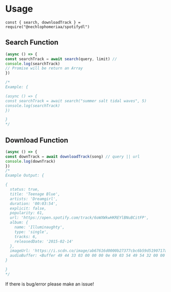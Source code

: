 # Usage
`const { search, downloadTrack } = require("@nechlophomeriaa/spotifydl")`

## Search Function
```js
(async () => {
const searchTrack = await search(query, limit) //
console.log(searchTrack)
// Promise will be return an Array
})

/*
Example: {

(async () => {
const searchTrack = await search("summer salt tidal waves", 5)
console.log(searchTrack)
})

}
*/
```

## Download Function
```js
(async () => {
const downTrack = await downloadTrack(song) // query || url
console.log(downTrack)
})
/*
Example Output: {

{
  status: true,
  title: 'Teenage Blue',
  artists: 'Dreamgirl',
  duration: '00:03:54',
  explicit: false,
  popularity: 61,
  url: 'https://open.spotify.com/track/6oWXWkwHKREYlBNuBCitFP',
  album: {
    name: 'Illuminaughty',
    type: 'single',
    tracks: 6,
    releasedDate: '2015-02-14'
  },
  imageUrl: 'https://i.scdn.co/image/ab67616d0000b27377cbc6b59d5190717afa04aa',
  audioBuffer: <Buffer 49 44 33 03 00 00 00 0e 69 03 54 49 54 32 00 00 00 1b 00 00 01 ff fe 54 00 65 00 65 00 6e 00 61 00 67 00 65 00 20 00 42 00 6c 00 75 00 65 00 54 50 45 ... 9644059 more bytes>
}

}
*/
```

If there is bug/error please make an issue!


